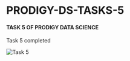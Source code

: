 <h1> PRODIGY-DS-TASKS-5</h1>
<h4>TASK 5 OF PRODIGY DATA SCIENCE</h4>
<p>Task 5 completed </p>
<img
  src="C:\Users\USER\Pictures\Camera Roll\TASK5.png"
  alt="Task 5"
  title="Optional title"
  style="display: inline-block; margin: 0 auto; max-width: 300px">
